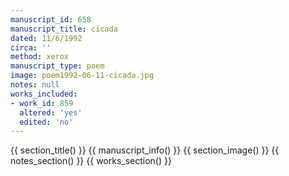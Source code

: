 ```yaml
---
manuscript_id: 658
manuscript_title: cicada
dated: 11/6/1992
circa: ''
method: xerox
manuscript_type: poem
image: poem1992-06-11-cicada.jpg
notes: null
works_included:
- work_id: 859
  altered: 'yes'
  edited: 'no'
---
```


{{ section_title() }}
{{ manuscript_info() }}
{{ section_image() }}
{{ notes_section() }}
{{ works_section() }}
